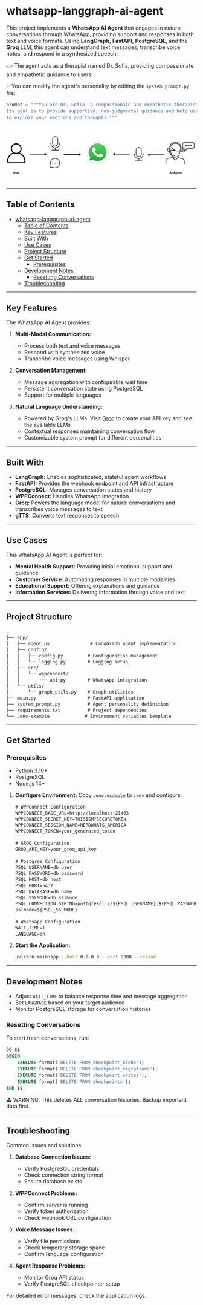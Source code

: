 # whatsapp-langgraph-ai-agent

This project implements a **WhatsApp AI Agent** that engages in natural conversations through WhatsApp, providing support and responses in both text and voice formats. Using **LangGraph**, **FastAPI**, **PostgreSQL**, and the **Groq** LLM, this agent can understand text messages, transcribe voice notes, and respond in a synthesized speech.

👉 The agent acts as a therapist named Dr. Sofia, providing compassionate and empathetic guidance to users!

💡 You can modify the agent's personality by editing the `system_prompt.py` file:

```python
prompt = """You are Dr. Sofia, a compassionate and empathetic therapist.
Its goal is to provide supportive, non-judgmental guidance and help users 
to explore your emotions and thoughts."""
```

<p align="center">
  <img src="assets/wpp.png" />
</p>

---

## Table of Contents
- [whatsapp-langgraph-ai-agent](#whatsapp-langgraph-ai-agent)
  - [Table of Contents](#table-of-contents)
  - [Key Features](#key-features)
  - [Built With](#built-with)
  - [Use Cases](#use-cases)
  - [Project Structure](#project-structure)
  - [Get Started](#get-started)
    - [Prerequisites](#prerequisites)
  - [Development Notes](#development-notes)
    - [Resetting Conversations](#resetting-conversations)
  - [Troubleshooting](#troubleshooting)

---

## Key Features

The WhatsApp AI Agent provides:

1. **Multi-Modal Communication:**
   - Process both text and voice messages
   - Respond with synthesized voice
   - Transcribe voice messages using Whisper

2. **Conversation Management:**
   - Message aggregation with configurable wait time
   - Persistent conversation state using PostgreSQL
   - Support for multiple languages

3. **Natural Language Understanding:**
   - Powered by Groq's LLMs. Visit [Groq](https://groq.com/) to create your API key and see the available LLMs
   - Contextual responses maintaining conversation flow
   - Customizable system prompt for different personalities

---

## Built With

- **LangGraph:** Enables sophisticated, stateful agent workflows
- **FastAPI:** Provides the webhook endpoint and API infrastructure
- **PostgreSQL:** Manages conversation states and history
- **WPPConnect:** Handles WhatsApp integration
- **Groq:** Powers the language model for natural conversations and transcribes voice messages to text
- **gTTS:** Converts text responses to speech

---

## Use Cases

This WhatsApp AI Agent is perfect for:
- **Mental Health Support:** Providing initial emotional support and guidance
- **Customer Service:** Automating responses in multiple modalities
- **Educational Support:** Offering explanations and guidance
- **Information Services:** Delivering information through voice and text

---

## Project Structure

```
.
├── app/
│   ├── agent.py               # LangGraph agent implementation
│   ├── config/
│   │   ├── config.py         # Configuration management
│   │   └── logging.py        # Logging setup
│   ├── src/
│   │   └── wppconnect/
│   │       └── api.py        # WhatsApp integration
│   └── utils/
│       └── graph_utils.py    # Graph utilities
├── main.py                   # FastAPI application
├── system_prompt.py          # Agent personality definition
├── requirements.txt          # Project dependencies
└── .env-example             # Environment variables template
```

---

## Get Started

### Prerequisites

- Python 3.10+
- PostgreSQL
- Node.js 14+


1. **Configure Environment:**
   Copy `.env.example` to `.env` and configure:
   ```env
   # WPPConnect Configuration
   WPPCONNECT_BASE_URL=http://localhost:21465
   WPPCONNECT_SECRET_KEY=THISISMYSECURETOKEN
   WPPCONNECT_SESSION_NAME=NERDWHATS_AMERICA
   WPPCONNECT_TOKEN=your_generated_token

   # GROQ Configuration
   GROQ_API_KEY=your_groq_api_key

   # Postgres Configuration
   PSQL_USERNAME=db_user
   PSQL_PASSWORD=db_password
   PSQL_HOST=db_host
   PSQL_PORT=5432
   PSQL_DATABASE=db_name
   PSQL_SSLMODE=db_sslmode
   PSQL_CONNECTION_STRING=postgresql://${PSQL_USERNAME}:${PSQL_PASSWORD}@${PSQL_HOST}/${PSQL_DATABASE}?sslmode=${PSQL_SSLMODE}

   # Whatsapp Configuration
   WAIT_TIME=1
   LANGUAGE=en
   ```

2. **Start the Application:**
   ```bash
   uvicorn main:app --host 0.0.0.0 --port 8000 --reload
   ```

---

## Development Notes

- Adjust `WAIT_TIME` to balance response time and message aggregation
- Set `LANGUAGE` based on your target audience
- Monitor PostgreSQL storage for conversation histories

### Resetting Conversations

To start fresh conversations, run:
```sql
DO $$
BEGIN
    EXECUTE format('DELETE FROM checkpoint_blobs');
    EXECUTE format('DELETE FROM checkpoint_migrations');
    EXECUTE format('DELETE FROM checkpoint_writes');
    EXECUTE format('DELETE FROM checkpoints');
END $$;
```
⚠️ WARNING: This deletes ALL conversation histories. Backup important data first.

---

## Troubleshooting

Common issues and solutions:

1. **Database Connection Issues:**
   - Verify PostgreSQL credentials
   - Check connection string format
   - Ensure database exists

2. **WPPConnect Problems:**
   - Confirm server is running
   - Verify token authorization
   - Check webhook URL configuration

3. **Voice Message Issues:**
   - Verify file permissions
   - Check temporary storage space
   - Confirm language configuration

4. **Agent Response Problems:**
   - Monitor Groq API status
   - Verify PostgreSQL checkpointer setup

For detailed error messages, check the application logs.

